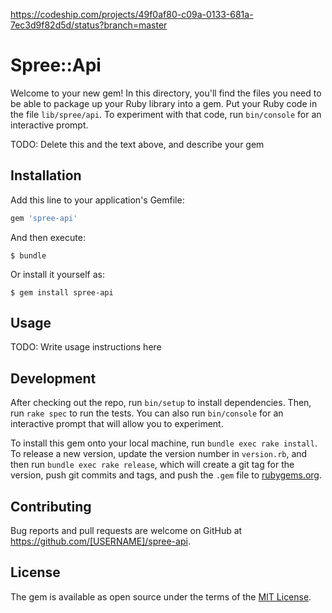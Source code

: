 https://codeship.com/projects/49f0af80-c09a-0133-681a-7ec3d9f82d5d/status?branch=master

# Spree::Api

Welcome to your new gem! In this directory, you'll find the files you need to be able to package up your Ruby library into a gem. Put your Ruby code in the file `lib/spree/api`. To experiment with that code, run `bin/console` for an interactive prompt.

TODO: Delete this and the text above, and describe your gem

## Installation

Add this line to your application's Gemfile:

```ruby
gem 'spree-api'
```

And then execute:

    $ bundle

Or install it yourself as:

    $ gem install spree-api

## Usage

TODO: Write usage instructions here

## Development

After checking out the repo, run `bin/setup` to install dependencies. Then, run `rake spec` to run the tests. You can also run `bin/console` for an interactive prompt that will allow you to experiment.

To install this gem onto your local machine, run `bundle exec rake install`. To release a new version, update the version number in `version.rb`, and then run `bundle exec rake release`, which will create a git tag for the version, push git commits and tags, and push the `.gem` file to [rubygems.org](https://rubygems.org).

## Contributing

Bug reports and pull requests are welcome on GitHub at https://github.com/[USERNAME]/spree-api.


## License

The gem is available as open source under the terms of the [MIT License](http://opensource.org/licenses/MIT).

